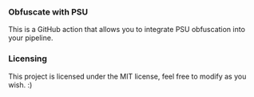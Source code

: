 ### Obfuscate with PSU

This is a GitHub action that allows you to integrate PSU obfuscation into your pipeline.

### Licensing

This project is licensed under the MIT license, feel free to modify as you wish. :)

